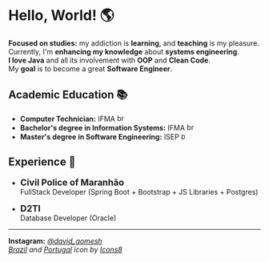 # Hello, World! 🌎

**Focused on studies:** my addiction is **learning**, and **teaching** is my pleasure.<br>
Currently, I'm **enhancing my knowledge** about **systems engineering**.<br>
**I love Java** and all its involvement with **OOP** and **Clean Code**.<br>
My **goal** is to become a great **Software Engineer**.<br>

## Academic Education 📚
- **Computer Technician:** IFMA <img width="15" height="15" src="https://img.icons8.com/color/48/brazil-circular.png" alt="brazil-circular"/>
- **Bachelor's degree in Information Systems:** IFMA <img width="15" height="15" src="https://img.icons8.com/color/48/brazil-circular.png" alt="brazil-circular"/>
- **Master's degree in Software Engineering:** ISEP <img width="15" height="15" src="https://img.icons8.com/color/48/portugal-circular.png" alt="portugal-circular"/>

## Experience 🏢

- **<span style="font-size: 1.1rem;">Civil Police of Maranhão</span><br>**
FullStack Developer (Spring Boot + Bootstrap + JS Libraries + Postgres)<br>

- **<span style="font-size: 1.1rem;">D2TI</span><br>**
Database Developer (Oracle)<br>

-----
**Instagram:** [*@david_gomesh*](https://www.instagram.com/david_gomesh)<br>
*<a href="https://icons8.com/icon/zHmH8HpOmM90/brasil">Brazil</a> and <a href="https://icons8.com/icon/YH8SIHwSmghn/portugal">Portugal</a> icon by <a href="https://icons8.com">Icons8</a>*
